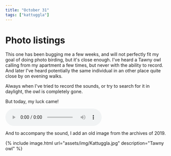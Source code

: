 ```yaml
---
title: "October 31"
tags: ["kattuggla"]
---
```

# Photo listings
This one has been bugging me a few weeks, and will not perfectly fit my goal
of doing photo birding, but it's close enough. I've heard a Tawny owl calling
from my apartment a few times, but never with the ability to record. And later
I've heard potentially the same individual in an other place quite close by on
evening walks.

Always when I've tried to record the sounds, or try to search for it in
  daylight, the owl is completely gone.

But today, my luck came!

<audio controls>
  <source src="/assets/audio/Kattuggla.ogg" type="audio/ogg">
  <source src="/assets/audio/Kattuggla.mp3" type="audio/mpeg">
  Your browser does not support <code>audio</code>.
</audio>

And to accompany the sound, I add an old image from the archives of 2019.

{% include image.html url="assets/img/Kattuggla.jpg" description="Tawny owl" %}
